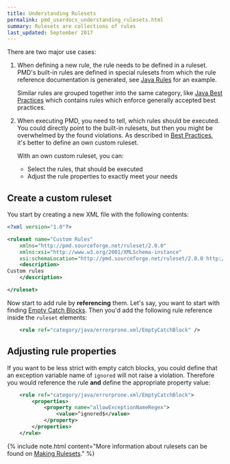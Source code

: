 ```yaml
---
title: Understanding Rulesets
permalink: pmd_userdocs_understanding_rulesets.html
summary: Rulesets are collections of rules
last_updated: September 2017
---
```


There are two major use cases:

1.  When defining a new rule, the rule needs to be defined in a ruleset. PMD's built-in rules
    are defined in special rulesets from which the rule reference documentation is generated,
    see [Java Rules](pmd_rules_java.html) for an example.

    Similar rules are grouped together into the same category, like [Java Best Practices](pmd_rules_java_bestpractices.html)
    which contains rules which enforce generally accepted best practices.

2.  When executing PMD, you need to tell, which rules should be executed. You could directly point to the
    built-in rulesets, but then you might be overwhelmed by the found violations. As described
    in [Best Practices](pmd_userdocs_best_practices.html), it's better to define an own custom ruleset.

    With an own custom ruleset, you can:

    *   Select the rules, that should be executed
    *   Adjust the rule properties to exactly meet your needs

## Create a custom ruleset

You start by creating a new XML file with the following contents:

``` xml
<?xml version="1.0"?>

<ruleset name="Custom Rules"
    xmlns="http://pmd.sourceforge.net/ruleset/2.0.0"
    xmlns:xsi="http://www.w3.org/2001/XMLSchema-instance"
    xsi:schemaLocation="http://pmd.sourceforge.net/ruleset/2.0.0 http://pmd.sourceforge.net/ruleset_2_0_0.xsd">
    <description>
Custom rules
    </description>

</ruleset>
```

Now start to add rule by **referencing** them. Let's say, you want to start with finding
[Empty Catch Blocks](pmd_rules_java_errorprone.html#emptycatchblock). Then you'd add the following
rule reference inside the `ruleset` elements:

```xml
    <rule ref="category/java/errorprone.xml/EmptyCatchBlock" />
```

## Adjusting rule properties

If you want to be less strict with empty catch blocks, you could define that an exception variable name
of `ignored` will not raise a violation. Therefore you would reference the rule **and** define
the appropriate property value:

```xml
    <rule ref="category/java/errorprone.xml/EmptyCatchBlock">
        <properties>
            <property name="allowExceptionNameRegex">
                <value>^ignored$</value>
            </property>
        </properties>
    </rule>
```


{% include note.html content="More information about rulesets can be found on [Making Rulesets](pmd_devdocs_making_rulesets.html)." %}
